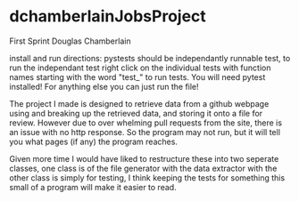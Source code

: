 # dchamberlainJobsProject
First Sprint
Douglas Chamberlain

install and run directions:
pystests should be independantly runnable test, to run the independant test right click on the individual tests with function
names starting with the word "test_" to run tests. You will need pytest installed! For anything else you can just run the file!

The project I made is designed to retrieve data from a github webpage using and breaking up the retrieved data, and storing it 
onto a file for review. However due to over whelming pull requests from the site, there is an issue with no http response.
So the program may not run, but it will tell you what pages (if any) the program reaches.

Given more time I would have liked to restructure these into two seperate classes, one class is of the file generator with the 
data extractor with the other class is simply for testing, I think keeping the tests for something this small of a program
will make it easier to read.
